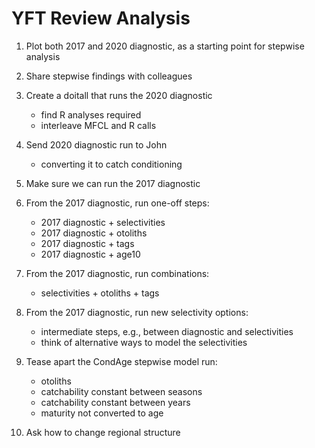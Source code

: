 # YFT Review Analysis

1. Plot both 2017 and 2020 diagnostic, as a starting point for stepwise analysis

2. Share stepwise findings with colleagues

3. Create a doitall that runs the 2020 diagnostic
   * find R analyses required
   * interleave MFCL and R calls

4.  Send 2020 diagnostic run to John
    * converting it to catch conditioning

5. Make sure we can run the 2017 diagnostic

6. From the 2017 diagnostic, run one-off steps:
   * 2017 diagnostic + selectivities
   * 2017 diagnostic + otoliths
   * 2017 diagnostic + tags
   * 2017 diagnostic + age10

7. From the 2017 diagnostic, run combinations:
   * selectivities + otoliths + tags

8. From the 2017 diagnostic, run new selectivity options:
   * intermediate steps, e.g., between diagnostic and selectivities
   * think of alternative ways to model the selectivities

9. Tease apart the CondAge stepwise model run:
   * otoliths
   * catchability constant between seasons
   * catchability constant between years
   * maturity not converted to age

10. Ask how to change regional structure
